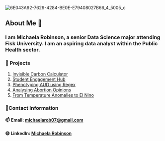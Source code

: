
![6E043A92-7629-4284-BE0E-E79408027B66_4_5005_c](https://github.com/user-attachments/assets/bd7d5dc2-375f-4304-a43c-0200fadbc9d9)


## About Me 👋

### I am Michaela Robinson, a senior Data Science major attending Fisk University. I am an aspiring data analyst within the Public Health sector.
### 🌱 Projects
1. [Invisible Carbon Calculator](https://github.com/michaelaprobinson/Invisible_Carbon_Calculator)
2. [Student Engagement Hub](https://github.com/michaelaprobinson/MC-student-enagement-hub)
3. [Phenotyping AUD using Regex](https://github.com/michaelaprobinson/AUDRegex)
4. [Analysing Abortion Opinions](https://github.com/michaelaprobinson/Abortion_Opinion_USA)
5. [From Temperature Anomalies to El Nino](https://github.com/michaelaprobinson/Predicting-El-Nino)

### 💬Contact Information
#### 📫 Email: michaelarob07@gmail.com
#### 😄 LinkedIn: [Michaela Robinson](https://www.linkedin.com/in/michaelaprobinson/)





<!--
**michaelaprobinson/michaelaprobinson** is a ✨ _special_ ✨ repository because its `README.md` (this file) appears on your GitHub profile.

Here are some ideas to get you started:

- 🔭 I’m currently working on ...
- 🌱 I’m currently learning ...
- 👯 I’m looking to collaborate on ...
- 🤔 I’m looking for help with ...
- 💬 Ask me about ...
- 📫 How to reach me: ...
- 😄 Pronouns: ...
- ⚡ Fun fact: ...
-->
